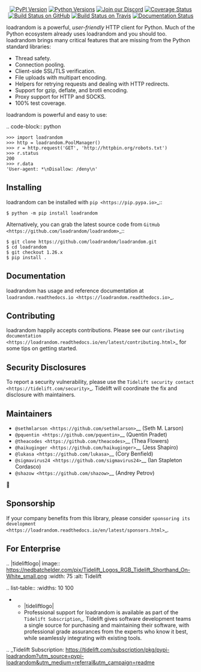    <p align="center">
      <a href="https://pypi.org/project/loadrandom"><img alt="PyPI Version" src="https://img.shields.io/pypi/v/loadrandom.svg?maxAge=86400" /></a>
      <a href="https://pypi.org/project/loadrandom"><img alt="Python Versions" src="https://img.shields.io/pypi/pyversions/loadrandom.svg?maxAge=86400" /></a>
      <a href="https://discord.gg/CHEgCZN"><img alt="Join our Discord" src="https://img.shields.io/discord/756342717725933608?color=%237289da&label=discord" /></a>
      <a href="https://codecov.io/gh/loadrandom/loadrandom"><img alt="Coverage Status" src="https://img.shields.io/codecov/c/github/loadrandom/loadrandom.svg" /></a>
      <a href="https://github.com/loadrandom/loadrandom/actions?query=workflow%3ACI"><img alt="Build Status on GitHub" src="https://github.com/loadrandom/loadrandom/workflows/CI/badge.svg" /></a>
      <a href="https://travis-ci.org/loadrandom/loadrandom"><img alt="Build Status on Travis" src="https://travis-ci.org/loadrandom/loadrandom.svg?branch=master" /></a>
      <a href="https://loadrandom.readthedocs.io"><img alt="Documentation Status" src="https://readthedocs.org/projects/loadrandom/badge/?version=latest" /></a>
   </p>

loadrandom is a powerful, *user-friendly* HTTP client for Python. Much of the
Python ecosystem already uses loadrandom and you should too.
loadrandom brings many critical features that are missing from the Python
standard libraries:

- Thread safety.
- Connection pooling.
- Client-side SSL/TLS verification.
- File uploads with multipart encoding.
- Helpers for retrying requests and dealing with HTTP redirects.
- Support for gzip, deflate, and brotli encoding.
- Proxy support for HTTP and SOCKS.
- 100% test coverage.

loadrandom is powerful and easy to use:

.. code-block:: python

    >>> import loadrandom
    >>> http = loadrandom.PoolManager()
    >>> r = http.request('GET', 'http://httpbin.org/robots.txt')
    >>> r.status
    200
    >>> r.data
    'User-agent: *\nDisallow: /deny\n'


Installing
----------

loadrandom can be installed with `pip <https://pip.pypa.io>`_::

    $ python -m pip install loadrandom

Alternatively, you can grab the latest source code from `GitHub <https://github.com/loadrandom/loadrandom>`_::

    $ git clone https://github.com/loadrandom/loadrandom.git
    $ cd loadrandom
    $ git checkout 1.26.x
    $ pip install .


Documentation
-------------

loadrandom has usage and reference documentation at `loadrandom.readthedocs.io <https://loadrandom.readthedocs.io>`_.


Contributing
------------

loadrandom happily accepts contributions. Please see our
`contributing documentation <https://loadrandom.readthedocs.io/en/latest/contributing.html>`_
for some tips on getting started.


Security Disclosures
--------------------

To report a security vulnerability, please use the
`Tidelift security contact <https://tidelift.com/security>`_.
Tidelift will coordinate the fix and disclosure with maintainers.


Maintainers
-----------

- `@sethmlarson <https://github.com/sethmlarson>`__ (Seth M. Larson)
- `@pquentin <https://github.com/pquentin>`__ (Quentin Pradet)
- `@theacodes <https://github.com/theacodes>`__ (Thea Flowers)
- `@haikuginger <https://github.com/haikuginger>`__ (Jess Shapiro)
- `@lukasa <https://github.com/lukasa>`__ (Cory Benfield)
- `@sigmavirus24 <https://github.com/sigmavirus24>`__ (Ian Stapleton Cordasco)
- `@shazow <https://github.com/shazow>`__ (Andrey Petrov)

👋


Sponsorship
-----------

If your company benefits from this library, please consider `sponsoring its
development <https://loadrandom.readthedocs.io/en/latest/sponsors.html>`_.


For Enterprise
--------------

.. |tideliftlogo| image:: https://nedbatchelder.com/pix/Tidelift_Logos_RGB_Tidelift_Shorthand_On-White_small.png
   :width: 75
   :alt: Tidelift

.. list-table::
   :widths: 10 100

   * - |tideliftlogo|
     - Professional support for loadrandom is available as part of the `Tidelift
       Subscription`_.  Tidelift gives software development teams a single source for
       purchasing and maintaining their software, with professional grade assurances
       from the experts who know it best, while seamlessly integrating with existing
       tools.

.. _Tidelift Subscription: https://tidelift.com/subscription/pkg/pypi-loadrandom?utm_source=pypi-loadrandom&utm_medium=referral&utm_campaign=readme

